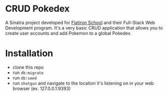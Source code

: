# CRUD Pokedex
A Sinatra project developed for [Flatiron School](https://www.flatironschool.com) and their Full-Stack Web Development program. It's a very basic CRUD application that allows you to create user accounts and add Pokemon to a global Pokedex.

# Installation
- clone this repo
- run `db:migrate`
- run `db:seed`
- run `shotgun` and navigate to the location it's listening on in your web browser (ex. 127.0.0.1:9393)
